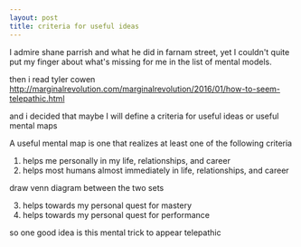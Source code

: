 ```yaml
---
layout: post
title: criteria for useful ideas
---
```


I admire shane parrish and what he did in farnam street, yet I couldn't quite put my finger about what's missing for me in the list of mental models.

then i read tyler cowen http://marginalrevolution.com/marginalrevolution/2016/01/how-to-seem-telepathic.html

and i decided that maybe I will define a criteria for useful ideas or useful mental maps

A useful mental map is one that realizes at least one of the following criteria

1. helps me personally in my life, relationships, and career
2. helps most humans almost immediately in life, relationships, and career  

  draw venn diagram between the two sets  

3. helps towards my personal quest for mastery 
4. helps towards my personal quest for performance

so one good idea is this mental trick to appear telepathic

